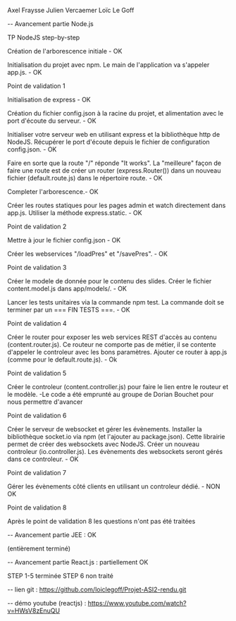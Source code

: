 Axel Fraysse
Julien Vercaemer
Loïc Le Goff


-- Avancement partie Node.js

TP NodeJS step-by-step

Création de l'arborescence initiale - OK

Initialisation du projet avec npm. Le main de l'application va s'appeler app.js. - OK


Point de validation 1

Initialisation de express - OK

Création du fichier config.json à la racine du projet, et alimentation avec le port d'écoute du serveur. - OK


Initialiser votre serveur web en utilisant express et la bibliothèque http de NodeJS. Récupérer le port d'écoute depuis le fichier de configuration config.json. - OK


Faire en sorte que la route "/" réponde "It works".
La "meilleure" façon de faire une route est de créer un router (express.Router()) dans un nouveau fichier (default.route.js) dans le répertoire route. - OK


Completer l'arborescence.- OK


Créer les routes statiques pour les pages admin et watch directement dans app.js. Utiliser la méthode express.static. - OK


Point de validation 2

Mettre à jour le fichier config.json - OK


Créer les webservices "/loadPres" et "/savePres". - OK


Point de validation 3

Créer le modele de donnée pour le contenu des slides.
Créer le fichier content.model.js dans app/models/. - OK


Lancer les tests unitaires via la commande npm test. La commande doit se terminer par un === FIN TESTS ===. - OK

Point de validation 4

Créer le router pour exposer les web services REST d'accès au contenu (content.router.js). Ce routeur ne comporte pas de métier, il se contente d'appeler le controleur avec les bons paramètres. Ajouter ce router à app.js (comme pour le default.route.js). - Ok


Point de validation 5

Créer le controleur (content.controller.js) pour faire le lien entre le routeur et le modèle. -Le code a été emprunté au groupe de Dorian Bouchet pour nous permettre d'avancer

Point de validation 6

Créer le serveur de websocket et gérer les évènements.
Installer la bibliothèque socket.io via npm (et l'ajouter au package.json). Cette librairie permet de créer des websockets avec NodeJS.
Créer un nouveau controleur (io.controller.js). Les évènements des websockets seront gérés dans ce controleur. - OK


Point de validation 7

Gérer les évènements côté clients en utilisant un controleur dédié. - NON OK


Point de validation 8

Après le point de validation 8 les questions n'ont pas été traitées


-- Avancement partie JEE : OK 

(entièrement terminé)


-- Avancement partie React.js : partiellement OK 

STEP 1-5 terminée
STEP 6 non traité

-- lien git : https://github.com/loiclegoff/Projet-ASI2-rendu.git

-- démo youtube (reactjs) : https://www.youtube.com/watch?v=HWsV8zEnuQU
